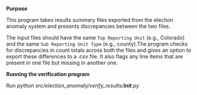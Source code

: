 
**Purpose**

This program takes results summary files exported from the election anomaly system and presents discrepancies between the two files. 

The input files should have the same `Top Reporting Unit` (e.g., Colorado) and the same `Sub Reporting Unit Type` (e.g., county).The program checks for discrepancies in count totals across both the files and gives an option to export these differences to a .csv file. It also flags any line items that are present in one file but missing in another one. 


**Running the verification program**

Run *python src/election_anomaly/verify_results/__init__.py*


